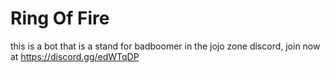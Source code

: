 # Ring Of Fire
this is a bot that is a stand for badboomer in the jojo zone discord, join now at https://discord.gg/edWTqDP
